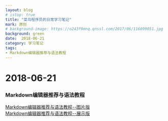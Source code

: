 ```yaml
---
layout: blog
# istop: true
title: "菜鸟程序员的日常学习笔记"
mark: 原创
# background-image: https://o243f9mnq.qnssl.com/2017/06/116099051.jpg
background: green
date:  2018-06-21
category: 学习笔记
tags:
- Markdown编辑器推荐与语法教程
---
```


# 2018-06-21
### Markdown编辑器推荐与语法教程
[Markdown编辑器推荐与语法教程--图片版](https://www.jianshu.com/p/f1ba8d72625e)  
[Markdown编辑器推荐与语法教程--展示版](https://www.jianshu.com/p/448ef0a6fd81)